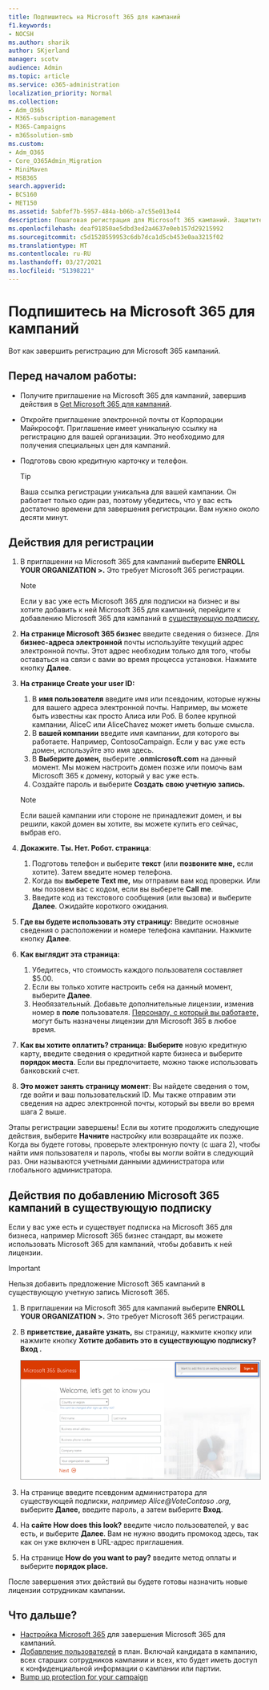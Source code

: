 ```yaml
---
title: Подпишитесь на Microsoft 365 для кампаний
f1.keywords:
- NOCSH
ms.author: sharik
author: SKjerland
manager: scotv
audience: Admin
ms.topic: article
ms.service: o365-administration
localization_priority: Normal
ms.collection:
- Adm_O365
- M365-subscription-management
- M365-Campaigns
- m365solution-smb
ms.custom:
- Adm_O365
- Core_O365Admin_Migration
- MiniMaven
- MSB365
search.appverid:
- BCS160
- MET150
ms.assetid: 5abfef7b-5957-484a-b06b-a7c55e013e44
description: Пошаговая регистрация для Microsoft 365 кампаний. Защитите кампанию от угроз кибербезопасности для электронной почты, данных и связи.
ms.openlocfilehash: deaf91850ae5dbd3ed2a4637e0eb157d29215992
ms.sourcegitcommit: c5d1528559953c6db7dca1d5cb453e0aa3215f02
ms.translationtype: MT
ms.contentlocale: ru-RU
ms.lasthandoff: 03/27/2021
ms.locfileid: "51398221"
---
```

# <a name="sign-up-for-microsoft-365-for-campaigns"></a>Подпишитесь на Microsoft 365 для кампаний 

Вот как завершить регистрацию для Microsoft 365 кампаний.

## <a name="before-you-start"></a>Перед началом работы:

- Получите приглашение на Microsoft 365 для кампаний, завершив действия в [Get Microsoft 365 для кампаний](get-microsoft-365-campaigns.md#get-microsoft-365-for-campaigns).
- Откройте приглашение электронной почты от Корпорации Майкрософт. Приглашение имеет уникальную ссылку на регистрацию для вашей организации. Это необходимо для получения специальных цен для кампаний.
- Подготовь свою кредитную карточку и телефон.

    > [!TIP]
    > Ваша ссылка регистрации уникальна для вашей кампании. Он работает только один раз, поэтому убедитесь, что у вас есть достаточно времени для завершения регистрации. Вам нужно около десяти минут.

## <a name="steps-to-sign-up"></a>Действия для регистрации

1. В приглашении на Microsoft 365 для кампаний выберите **ENROLL YOUR ORGANIZATION >.** Это требует Microsoft 365 регистрации.
    > [!NOTE]
    > Если у вас уже есть Microsoft 365 для подписки на бизнес и вы хотите добавить к ней Microsoft 365 для кампаний, перейдите к добавлению Microsoft 365 для кампаний в [существующую подписку.](#steps-to-add-microsoft-365-for-campaigns-to-an-existing-subscription)
1. **На странице Microsoft 365 бизнес** введите сведения о бизнесе. Для **бизнес-адреса электронной** почты используйте текущий адрес электронной почты. Этот адрес необходим только для того, чтобы оставаться на связи с вами во время процесса установки. Нажмите кнопку **Далее**.
1. **На странице Create your user ID:**
    1. В **имя пользователя** введите имя или псевдоним, которые нужны для вашего адреса электронной почты. Например, вы можете быть известны как просто Алиса или Роб. В более крупной кампании, AliceC или AliceChavez может иметь больше смысла.
    2. В **вашей компании** введите имя кампании, для которого вы работаете. Например, ContosoCampaign. Если у вас уже есть домен, используйте это имя здесь. 
    3. В **Выберите домен,** выберите **.onmicrosoft.com** на данный момент. Мы можем настроить домен позже или помочь вам Microsoft 365 к домену, который у вас уже есть.
    4. Создайте пароль и выберите **Создать свою учетную запись.**
    > [!NOTE]
    > Если вашей кампании или стороне не принадлежит домен, и вы решили, какой домен вы хотите, вы можете купить его сейчас, выбрав его.

4. **Докажите. Ты. Нет. Робот. страница**:
    1. Подготовь телефон и выберите **текст** (или **позвоните мне,** если хотите). Затем введите номер телефона. 
    2. Когда вы **выберете Text me,** мы отправим вам код проверки. Или мы позовем вас с кодом, если вы выберете **Call me**.
    3. Введите код из текстового сообщения (или вызова) и выберите **Далее**. Ожидайте короткого ожидания. 
5. **Где вы будете использовать эту страницу:** Введите основные сведения о расположении и номере телефона кампании. Нажмите кнопку **Далее**.
6. **Как выглядит эта страница:**
    1. Убедитесь, что стоимость каждого пользователя составляет $5.00. 
    2. Если вы только хотите настроить себя на данный момент, выберите **Далее**. 
    3. Необязательный. Добавьте дополнительные лицензии, изменив номер в **поле** пользователя. [Персоналу, с который вы работаете,](../admin/add-users/add-users.md?toc=%2fmicrosoft-365%2fcampaigns%2ftoc.json) могут быть назначены лицензии для Microsoft 365 в любое время.
7. **Как вы хотите оплатить? страница**: **Выберите** новую кредитную карту, введите сведения о кредитной карте бизнеса и выберите **порядок места**. Если вы предпочитаете, можно также использовать банковский счет.
8. **Это может занять страницу момент**: Вы найдете сведения о том, где войти и ваш пользовательский ID. Мы также отправим эти сведения на адрес электронной почты, который вы ввели во время шага 2 выше.

Этапы регистрации завершены! Если вы хотите продолжить следующие действия, выберите **Начните** настройку или возвращайте их позже. Когда вы будете готовы, проверьте электронную почту (с шага 2), чтобы найти имя пользователя и пароль, чтобы вы могли войти в следующий раз. Они называются учетными данными администратора или глобального администратора.

## <a name="steps-to-add-microsoft-365-for-campaigns-to-an-existing-subscription"></a>Действия по добавлению Microsoft 365 кампаний в существующую подписку

Если у вас уже есть и существует подписка на Microsoft 365 для бизнеса, например Microsoft 365 бизнес стандарт, вы можете использовать Microsoft 365 для кампаний, чтобы добавить к ней лицензии.
> [!IMPORTANT]
> Нельзя добавить предложение Microsoft 365 кампаний в существующую учетную запись Microsoft 365.

1. В приглашении на Microsoft 365 для кампаний выберите **ENROLL YOUR ORGANIZATION >.** Это требует Microsoft 365 регистрации.
2. В **приветствие, давайте узнать,** вы страницу, нажмите кнопку или нажмите кнопку **Хотите добавить это в существующую подписку? Вход .**
    
    ![Выберите вход в верхний правый угол.](../media/addtoexisting.png)
3. На странице введите псевдоним администратора для существующей подписки, *например Alice@VoteContoso <span></span> .org,* выберите **Далее,** введите пароль, а затем выберите **Вход**.
4. На **сайте How does this look?** введите число пользователей, у вас есть, и выберите **Далее**. Вам не нужно вводить промокод здесь, так как он уже включен в URL-адрес приглашения.
5. На странице **How do you want to pay?** введите метод оплаты и выберите **порядок place.**

После завершения этих действий вы будете [](../admin/manage/assign-licenses-to-users.md) готовы назначить новые лицензии сотрудникам кампании.

## <a name="whats-next"></a>Что дальше?

- [Настройка Microsoft 365](../business/set-up.md?toc=/microsoft-365/campaigns/toc.json) для завершения Microsoft 365 для кампаний.
- [Добавление пользователей](../admin/add-users/add-users.md?toc=%2fmicrosoft-365%2fcampaigns%2ftoc.json) в план. Включай кандидата в кампанию, всех старших сотрудников кампании и всех, кто будет иметь доступ к конфиденциальной информации о кампании или партии.
- [Bump up protection for your campaign](m365-campaigns-security-overview.md)
